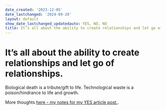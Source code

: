 ```yaml
---
date_created: '2023-12-05'
date_lastchanged: '2024-09-20'
layout: default
show_date_lastchanged_updatedauto: YES, NO, NO
title: It’s all about the ability to create relationships and let go of relationships.
---
```

# It’s all about the ability to create relationships and let go of relationships. 

Biological death is a tribute/gift to life. 
Technological waste is a poison/hindrance to life and growth. 

More thoughts [here - my notes for my YES article post.](https://docs.google.com/document/d/1K5M26bJHVu7nZe5MzN_p5Ly_94kgHh_l0M346sd5i7g/edit?usp=sharing).



